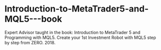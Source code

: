 # Introduction-to-MetaTrader5-and-MQL5---book
 Expert Advisor taught in the book: Introduction to MetaTrader 5 and Programming with MQL5. Create your 1st Investment Robot with MQL5 step by step from ZERO.
2018.
